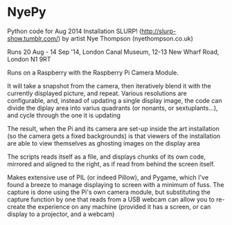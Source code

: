 NyePy
=====

Python code for Aug 2014 Installation SLURP! (http://slurp-show.tumblr.com/)  by artist Nye Thompson (nyethompson.co.uk)

Runs 20 Aug - 14 Sep '14, London Canal Museum, 12-13 New Wharf Road, London N1 9RT

Runs on a Raspberry with the Raspberry Pi Camera Module.

It will take a snapshot from the camera, then iteratively blend it with the currently displayed picture, and repeat. Various resolutions are configurable, and, instead of updating a single display image, the code can divide the diplay area into varius quadrants (or nonants, or sextuplants...), and cycle through the one it is updating

The result, when the Pi and its camera are set-up inside the art installation (so the camera gets a fixed backgrounds) is that viewers of the installation are able to view themselves as ghosting images on the display area

The scripts reads itself as a file, and displays chunks of its own code, mirrored and aligned to the right, as if read from behind the screen itself.

Makes extensive use of PIL (or indeed Pillow), and Pygame, which I've found a breeze to manage displaying to screen with a minimum of fuss. The capture is done using the Pi's own camera module, but substituting the capture function by one that reads from a USB webcam can allow you to re-create the experience on any machine (provided it has a screen, or can display to a projector, and a webcam)

